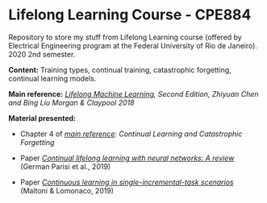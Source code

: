 # Lifelong Learning Course - CPE884

Repository to store my stuff from Lifelong Learning course (offered by Electrical Engineering program at the Federal University of Rio de Janeiro). 2020 2nd semester.

**Content:**
Training types, continual training, catastrophic forgetting, continual learning models.

**Main reference:**
_[Lifelong Machine Learning](https://www.amazon.com/Lifelong-Machine-Learning-Zhiyuan-Chen-ebook/dp/B07H515RQS), Second Edition,
Zhiyuan Chen and Bing Liu
Morgan & Claypool 2018_

**Material presented:**

* Chapter 4 of _[main reference](https://www.amazon.com/Lifelong-Machine-Learning-Zhiyuan-Chen-ebook/dp/B07H515RQS): Continual Learning and
Catastrophic Forgetting_

* Paper [_Continual lifelong learning with neural networks: A review_](https://www.sciencedirect.com/science/article/pii/S0893608019300231) (German Parisi et al., 2019)

* Paper [_Continuous learning in single-incremental-task scenarios_](https://www.sciencedirect.com/science/article/abs/pii/S0893608019300838) (Maltoni & Lomonaco, 2019)
